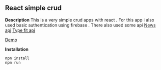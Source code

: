 ## React simple crud

**Description**
This is a very simple crud apps with react . For this app i also used basic authentication using firebase .
There also used some api
[News api](https://newsapi.org)
[Type fit api](https://type.fit/api/quotes)

[Demo](https://cloud-3a805.firebaseapp.com)

**Installation**

    npm install
    npm run
